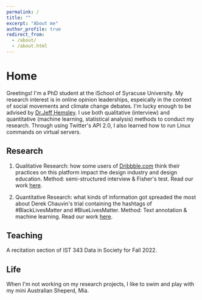 ```yaml
---
permalink: /
title: ""
excerpt: "About me"
author_profile: true
redirect_from: 
  - /about/
  - /about.html
---
```


# Home

Greetings! I'm a PhD student at the iSchool of Syracuse University. My research interest is in online opinion leaderships, espeically in the context of social movements and climate change debates. I'm lucky enough to be advised by [Dr.Jeff Hemsley](https://ischool.syr.edu/jeff-hemsley/). I use both qualitative (interview) and quantitative (machine learning, statistical analysis) methods to conduct my research. Through using Twitter's API 2.0, I also learned how to run Linux commands on virtual servers.

## Research

1. Qualitative Research: how some users of [Dribbble.com](https://dribbble.com) think their practices on this platform impact the design industry and design education. Method: semi-structured interview & Fisher's test. Read our work [here](https://asistdl.onlinelibrary.wiley.com/doi/abs/10.1002/pra2.604).

2. Quantitative Research: what kinds of information got spreaded the most about Derek Chauvin's trial containing the hashtags of #BlackLivesMatter and #BlueLivesMatter. Method: Text annotation & machine learning. Read our work [here](https://asistdl.onlinelibrary.wiley.com/doi/abs/10.1002/pra2.689).

## Teaching

A recitation section of IST 343 Data in Society for Fall 2022.

## Life

When I'm not working on my research projects, I like to swim and play with my mini Australian Sheperd, Mia.


